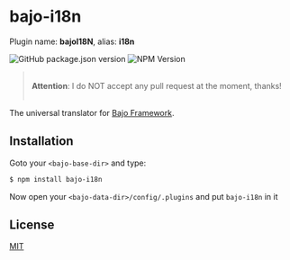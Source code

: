 # bajo-i18n

Plugin name: **bajoI18N**, alias: **i18n**

![GitHub package.json version](https://img.shields.io/github/package-json/v/ardhi/bajo-i18n) ![NPM Version](https://img.shields.io/npm/v/bajo-i18n)

> <br />**Attention**: I do NOT accept any pull request at the moment, thanks!<br /><br />

The universal translator for [Bajo Framework](https://github.com/ardhi/bajo).

## Installation

Goto your ```<bajo-base-dir>``` and type:

```bash
$ npm install bajo-i18n
```

Now open your ```<bajo-data-dir>/config/.plugins``` and put ```bajo-i18n``` in it

## License

[MIT](LICENSE)
